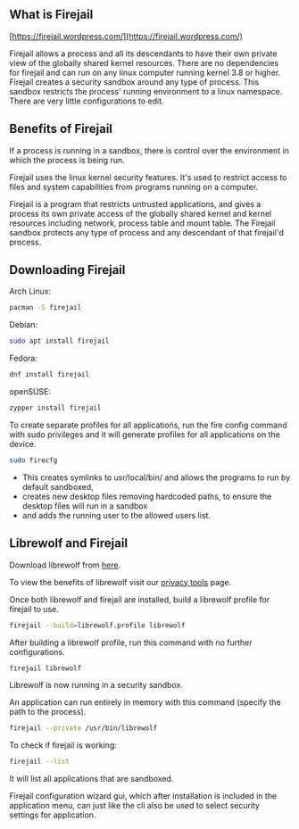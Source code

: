 ## What is Firejail  
[https://firejail.wordpress.com/](https://firejail.wordpress.com/)

Firejail allows a process and all its descendants to have their own private view of the globally shared kernel resources. There are no dependencies for firejail and can run on any linux computer running kernel 3.8 or higher. Firejail creates a security sandbox around any type of process. This sandbox restricts the process' running environment to a linux namespace. There are very little configurations to edit.

## Benefits of Firejail

If a process is running in a sandbox, there is control over the environment in which the process is being run.

Firejail uses the linux kernel security features. It's used to restrict access to files and system capabilities from programs running on a computer.

Firejail is a program that restricts untrusted applications, and gives a process its own private access of the globally shared kernel and kernel resources including network, process table and mount table. The Firejail sandbox protects any type of process and any descendant of that firejail'd process.

## Downloading Firejail

Arch Linux:
```sh
pacman -S firejail
```
Debian:
```sh
sudo apt install firejail
```
Fedora:
```sh
dnf install firejail
```
openSUSE:
```sh
zypper install firejail
```
To create separate profiles for all applications, run the fire config command with sudo privileges and it will generate profiles for all applications on the device.

```sh
sudo firecfg
```
- This creates symlinks to usr/local/bin/ and allows the programs to run by default sandboxed,
- creates new desktop files removing hardcoded paths, to ensure the desktop files will run in a sandbox
- and adds the running user to the allowed users list.

## Librewolf and Firejail

Download librewolf from [here](https://librewolf.net/).

To view the benefits of librewolf visit our [privacy tools](https://wiki.lunardao.net/list_privacy_tools.html) page. 

Once both librewolf and firejail are installed, build a librewolf profile for firejail to use.
```sh
firejail --build=librewolf.profile librewolf
```

After building a librewolf profile, run this command with no further configurations.
```sh
firejail librewolf
```

Librewolf is now running in a security sandbox.

An application can run entirely in memory with this command (specify the path to the process).
```sh
firejail --private /usr/bin/librewolf
```
To check if firejail is working:
```sh
firejail --list
```
It will list all applications that are sandboxed.

Firejail configuration wizard gui, which after installation is included in the application menu, can just like the cli also be used to select security settings for application.